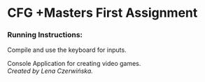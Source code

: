# CFG +Masters First Assignment
### Running Instructions: <br>
Compile and use the keyboard for inputs.  

Console Application for creating video games.  
_Created by Lena Czerwińska._

